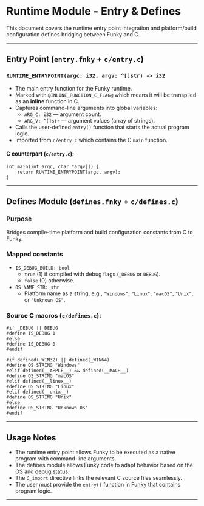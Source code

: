 Runtime Module - Entry & Defines
================================

This document covers the runtime entry point integration and platform/build configuration defines bridging between Funky and C.

* * *

Entry Point (`entry.fnky` + `c/entry.c`)
----------------------------------------

### `RUNTIME_ENTRYPOINT(argc: i32, argv: ^[]str) -> i32`

*   The main entry function for the Funky runtime.
*   Marked with `@INLINE_FUNCTION_C_FLAG@` which means it will be transpiled as an **inline** function in C.
*   Captures command-line arguments into global variables:
    *   `ARG_C: i32` — argument count.
    *   `ARG_V: ^[]str` — argument values (array of strings).
*   Calls the user-defined `entry()` function that starts the actual program logic.
*   Imported from `c/entry.c` which contains the C `main` function.

#### C counterpart (`c/entry.c`):

    int main(int argc, char *argv[]) {
        return RUNTIME_ENTRYPOINT(argc, argv);
    }
    

* * *

Defines Module (`defines.fnky` + `c/defines.c`)
-----------------------------------------------

### Purpose

Bridges compile-time platform and build configuration constants from C to Funky.

### Mapped constants

*   `IS_DEBUG_BUILD: bool`
    *   `true` (1) if compiled with debug flags (`_DEBUG` or `DEBUG`).
    *   `false` (0) otherwise.
*   `OS_NAME_STR: str`
    *   Platform name as a string, e.g., `"Windows"`, `"Linux"`, `"macOS"`, `"Unix"`, or `"Unknown OS"`.

### Source C macros (`c/defines.c`):

    #if _DEBUG || DEBUG
    #define IS_DEBUG 1
    #else
    #define IS_DEBUG 0
    #endif
    
    #if defined(_WIN32) || defined(_WIN64)
    #define OS_STRING "Windows"
    #elif defined(__APPLE__) && defined(__MACH__)
    #define OS_STRING "macOS"
    #elif defined(__linux__)
    #define OS_STRING "Linux"
    #elif defined(__unix__)
    #define OS_STRING "Unix"
    #else
    #define OS_STRING "Unknown OS"
    #endif
    

* * *

Usage Notes
-----------

*   The runtime entry point allows Funky to be executed as a native program with command-line arguments.
*   The defines module allows Funky code to adapt behavior based on the OS and debug status.
*   The `C_import` directive links the relevant C source files seamlessly.
*   The user must provide the `entry()` function in Funky that contains program logic.

* * *